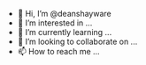 - 👋 Hi, I’m @deanshayware
- 👀 I’m interested in ...
- 🌱 I’m currently learning ...
- 💞️ I’m looking to collaborate on ...
- 📫 How to reach me ...

<!---
deanshayware/deanshayware is a ✨ special ✨ repository because its `README.md` (this file) appears on your GitHub profile.
You can click the Preview link to take a look at your changes.
--->

